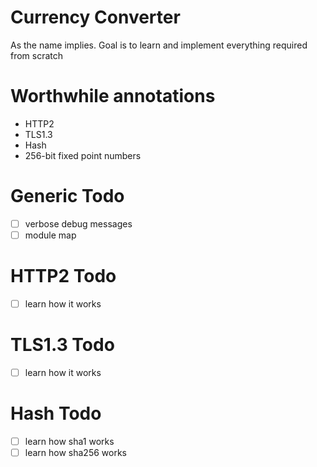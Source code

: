 # Currency Converter
As the name implies. Goal is to learn and implement everything required from scratch

# Worthwhile annotations
* HTTP2
* TLS1.3
* Hash
* 256-bit fixed point numbers

# Generic Todo
- [ ] verbose debug messages
- [ ] module map

# HTTP2 Todo
- [ ] learn how it works

# TLS1.3 Todo
- [ ] learn how it works

# Hash Todo
- [ ] learn how sha1 works
- [ ] learn how sha256 works